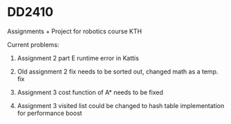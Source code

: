 # DD2410
Assignments + Project for robotics course KTH

Current problems:

1. Assignment 2 part E runtime error in Kattis

2. Old assignment 2 fix needs to be sorted out, changed math as a temp. fix

3. Assignment 3 cost function of A* needs to be fixed

4. Assignment 3 visited list could be changed to hash table implementation for performance boost
